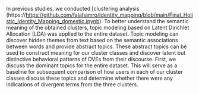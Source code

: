 In previous studies, we conducted [clustering analysis (https://https://github.com/falahamro/Identity_mapping/blob/main/Final_Holistic_Identity_Mapping_domestic.ipynb). To better understand the semantic meaning of the obtained clusters, topic modeling based on Latent Dirichlet Allocation (LDA) was applied to the entire dataset. Topic modeling can discover hidden themes from text based on the semantic associations between words and provide abstract topics. These abstract topics can be used to construct meaning for our cluster classes and discover latent but distinctive behavioral patterns of DVEs from their discourse. First, we discuss the dominant topics for the entire dataset. This will serve as a baseline for subsequent comparison of how users in each of our cluster classes discuss these topics and determine whether there were any indications of divergent terms from the three clusters.
